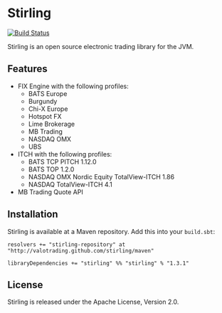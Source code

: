 # Stirling

[![Build Status](https://secure.travis-ci.org/valotrading/stirling.png)](http://travis-ci.org/valotrading/stirling)

Stirling is an open source electronic trading library for the JVM.


## Features

  - FIX Engine with the following profiles:
    - BATS Europe
    - Burgundy
    - Chi-X Europe
    - Hotspot FX
    - Lime Brokerage
    - MB Trading
    - NASDAQ OMX
    - UBS
  - ITCH with the following profiles:
    - BATS TCP PITCH 1.12.0
    - BATS TOP 1.2.0
    - NASDAQ OMX Nordic Equity TotalView-ITCH 1.86
    - NASDAQ TotalView-ITCH 4.1
  - MB Trading Quote API


## Installation

Stirling is available at a Maven repository. Add this into your `build.sbt`:

    resolvers += "stirling-repository" at "http://valotrading.github.com/stirling/maven"

    libraryDependencies += "stirling" %% "stirling" % "1.3.1"


## License

Stirling is released under the Apache License, Version 2.0.
